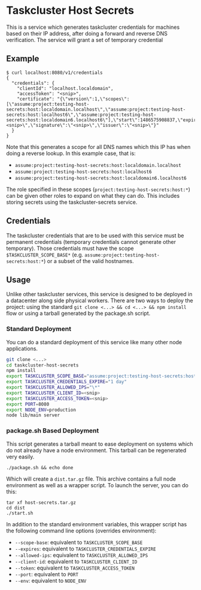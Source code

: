 Taskcluster Host Secrets
========================
This is a service which generates taskcluster credentials for machines based on
their IP address, after doing a forward and reverse DNS verification.  The service
will grant a set of temporary credential

## Example

```
$ curl localhost:8080/v1/credentials
{
  "credentials": {
    "clientId": "localhost.localdomain",
    "accessToken": "<snip>",
    "certificate": "{\"version\":1,\"scopes\":[\"assume:project:testing-host-secrets:host:localdomain.localhost\",\"assume:project:testing-host-secrets:host:localhost6\",\"assume:project:testing-host-secrets:host:localdomain6.localhost6\"],\"start\":1486575908837,\"expiry\":1486575908837,\"seed\":\"<snip>\",\"signature\":\"<snip>\",\"issuer\":\"<snip>\"}"
  }
}
```

Note that this generates a scope for all DNS names which this IP has when doing a reverse lookup.  In this example case, that is:

* `assume:project:testing-host-secrets:host:localdomain.localhost`
* `assume:project:testing-host-secrets:host:localhost6`
* `assume:project:testing-host-secrets:host:localdomain6.localhost6`

The role specified in these scopes (`project:testing-host-secrets:host:*`) can
be given other roles to expand on what they can do.  This includes storing secrets
using the taskcluster-secrets service.

## Credentials
The taskcluster credentials that are to be used with this service must be permanent
credentials (temporary credentials cannot generate other temporary).  Those credentials
must have the scope `$TASKCLUSTER_SCOPE_BASE*` (e.g. `assume:project:testing-host-secrets:host:*`)
or a subset of the valid hostnames.

## Usage
Unlike other taskcluster services, this service is designed to be deployed in a
datacenter along side physical workers.  There are two ways to deploy the project:
using the standard `git clone <...> && cd <...> && npm install` flow or using a
tarball generated by the package.sh script.

### Standard Deployment
You can do a standard deployment of this service like many other node applications.
``` bash 
git clone <...>
cd taskcluster-host-secrets
npm install
export TASKCLUSTER_SCOPE_BASE="assume:project:testing-host-secrets:host:"
export TASKCLUSTER_CREDENTIALS_EXPIRE="1 day"
export TASKCLUSTER_ALLOWED_IPS="\*"
export TASKCLUSTER_CLIENT_ID=<snip>
export TASKCLUSTER_ACCESS_TOKEN=<snip>
export PORT=8080
export NODE_ENV=production
node lib/main server
```

### package.sh Based Deployment
This script generates a tarball meant to ease deployment on systems which do not
already have a node environment.  This tarball can be regenerated very easily.
```
./package.sh && echo done
```
Which will create a `dist.tar.gz` file.  This archive contains a full node environment
as well as a wrapper script.  To launch the server, you can do this:

```
tar xf host-secrets.tar.gz
cd dist
./start.sh
```
In addition to the standard environment variables, this wrapper script has the following command line options (overrides environment):

* `--scope-base`: equivalent to `TASKCLUSTER_SCOPE_BASE`
* `--expires`: equivalent to `TASKCLUSTER_CREDENTIALS_EXPIRE`
* `--allowed-ips`: equivalent to `TASKCLUSTER_ALLOWED_IPS`
* `--client-id`: equivalent to `TASKCLUSTER_CLIENT_ID`
* `--token`: equivalent to `TASKCLUSTER_ACCESS_TOKEN`
* `--port`: equivalent to `PORT`
* `--env`: equivalent to `NODE_ENV`
